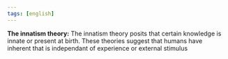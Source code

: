 ```yaml
---
tags: [english]
---
```


**The innatism theory:** The innatism theory posits that certain knowledge is innate or present at birth. These theories suggest that humans have inherent that is independant of experience or external stimulus 